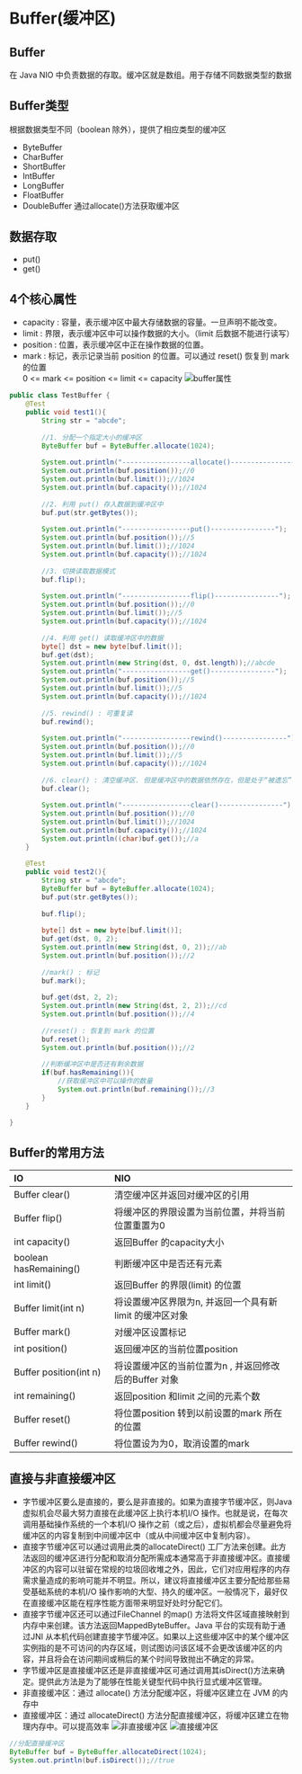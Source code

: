 # Buffer(缓冲区)
## Buffer
在 Java NIO 中负责数据的存取。缓冲区就是数组。用于存储不同数据类型的数据
## Buffer类型
根据数据类型不同（boolean 除外），提供了相应类型的缓冲区
 * ByteBuffer
 * CharBuffer
 * ShortBuffer
 * IntBuffer
 * LongBuffer
 * FloatBuffer
 * DoubleBuffer
 通过allocate()方法获取缓冲区
## 数据存取
 * put()
 * get()
## 4个核心属性
 * capacity : 容量，表示缓冲区中最大存储数据的容量。一旦声明不能改变。
 * limit : 界限，表示缓冲区中可以操作数据的大小。（limit 后数据不能进行读写）
 * position : 位置，表示缓冲区中正在操作数据的位置。
 * mark : 标记，表示记录当前 position 的位置。可以通过 reset() 恢复到 mark 的位置  
0 <= mark <= position <= limit <= capacity
![buffer属性](static/buffer.png)
```java
public class TestBuffer {
    @Test
    public void test1(){
        String str = "abcde";
                
        //1. 分配一个指定大小的缓冲区
        ByteBuffer buf = ByteBuffer.allocate(1024);
        
        System.out.println("-----------------allocate()----------------");
        System.out.println(buf.position());//0
        System.out.println(buf.limit());//1024
        System.out.println(buf.capacity());//1024
        
        //2. 利用 put() 存入数据到缓冲区中
        buf.put(str.getBytes());
        
        System.out.println("-----------------put()----------------");
        System.out.println(buf.position());//5
        System.out.println(buf.limit());//1024
        System.out.println(buf.capacity());//1024
        
        //3. 切换读取数据模式
        buf.flip();
        
        System.out.println("-----------------flip()----------------");
        System.out.println(buf.position());//0
        System.out.println(buf.limit());//5
        System.out.println(buf.capacity());//1024
        
        //4. 利用 get() 读取缓冲区中的数据
        byte[] dst = new byte[buf.limit()];
        buf.get(dst);
        System.out.println(new String(dst, 0, dst.length));//abcde
        System.out.println("-----------------get()----------------");
        System.out.println(buf.position());//5
        System.out.println(buf.limit());//5
        System.out.println(buf.capacity());//1024
        
        //5. rewind() : 可重复读
        buf.rewind();
        
        System.out.println("-----------------rewind()----------------");
        System.out.println(buf.position());//0
        System.out.println(buf.limit());//5
        System.out.println(buf.capacity());//1024
        
        //6. clear() : 清空缓冲区. 但是缓冲区中的数据依然存在，但是处于“被遗忘”状态
        buf.clear();
        
        System.out.println("-----------------clear()----------------");
        System.out.println(buf.position());//0
        System.out.println(buf.limit());//1024
        System.out.println(buf.capacity());//1024
        System.out.println((char)buf.get());//a
    }
    
    @Test
    public void test2(){
        String str = "abcde";
        ByteBuffer buf = ByteBuffer.allocate(1024);
        buf.put(str.getBytes());
        
        buf.flip();
        
        byte[] dst = new byte[buf.limit()];
        buf.get(dst, 0, 2);
        System.out.println(new String(dst, 0, 2));//ab
        System.out.println(buf.position());//2
        
        //mark() : 标记
        buf.mark();
        
        buf.get(dst, 2, 2);
        System.out.println(new String(dst, 2, 2));//cd
        System.out.println(buf.position());//4
        
        //reset() : 恢复到 mark 的位置
        buf.reset();
        System.out.println(buf.position());//2
        
        //判断缓冲区中是否还有剩余数据
        if(buf.hasRemaining()){
            //获取缓冲区中可以操作的数量
            System.out.println(buf.remaining());//3
        }
    }

}
```
## Buffer的常用方法
| IO | NIO |
| :--- | :---|
| Buffer clear() | 清空缓冲区并返回对缓冲区的引用 |
| Buffer flip() | 将缓冲区的界限设置为当前位置，并将当前位置重置为0 |
| int capacity() | 返回Buffer 的capacity大小 |
| boolean hasRemaining() | 判断缓冲区中是否还有元素 |
| int limit() | 返回Buffer 的界限(limit) 的位置 |
| Buffer limit(int n) | 将设置缓冲区界限为n, 并返回一个具有新limit 的缓冲区对象 |
| Buffer mark() | 对缓冲区设置标记 |
| int position() | 返回缓冲区的当前位置position |
| Buffer position(int n) | 将设置缓冲区的当前位置为n , 并返回修改后的Buffer 对象 |
| int remaining() | 返回position 和limit 之间的元素个数 |
| Buffer reset() | 将位置position 转到以前设置的mark 所在的位置 |
| Buffer rewind() | 将位置设为为0，取消设置的mark |
## 直接与非直接缓冲区
 * 字节缓冲区要么是直接的，要么是非直接的。如果为直接字节缓冲区，则Java 虚拟机会尽最大努力直接在此缓冲区上执行本机I/O 操作。也就是说，在每次调用基础操作系统的一个本机I/O 操作之前（或之后），虚拟机都会尽量避免将缓冲区的内容复制到中间缓冲区中（或从中间缓冲区中复制内容）。
 * 直接字节缓冲区可以通过调用此类的allocateDirect() 工厂方法来创建。此方法返回的缓冲区进行分配和取消分配所需成本通常高于非直接缓冲区。直接缓冲区的内容可以驻留在常规的垃圾回收堆之外，因此，它们对应用程序的内存需求量造成的影响可能并不明显。所以，建议将直接缓冲区主要分配给那些易受基础系统的本机I/O 操作影响的大型、持久的缓冲区。一般情况下，最好仅在直接缓冲区能在程序性能方面带来明显好处时分配它们。
 * 直接字节缓冲区还可以通过FileChannel 的map() 方法将文件区域直接映射到内存中来创建。该方法返回MappedByteBuffer。Java 平台的实现有助于通过JNI 从本机代码创建直接字节缓冲区。如果以上这些缓冲区中的某个缓冲区实例指的是不可访问的内存区域，则试图访问该区域不会更改该缓冲区的内容，并且将会在访问期间或稍后的某个时间导致抛出不确定的异常。
 * 字节缓冲区是直接缓冲区还是非直接缓冲区可通过调用其isDirect()方法来确定。提供此方法是为了能够在性能关键型代码中执行显式缓冲区管理。
 * 非直接缓冲区：通过 allocate() 方法分配缓冲区，将缓冲区建立在 JVM 的内存中
 * 直接缓冲区：通过 allocateDirect() 方法分配直接缓冲区，将缓冲区建立在物理内存中。可以提高效率
 ![非直接缓冲区](static/非直接缓冲区.png)
 ![直接缓冲区](static/直接缓冲区.png)
 ```java
//分配直接缓冲区
ByteBuffer buf = ByteBuffer.allocateDirect(1024);
System.out.println(buf.isDirect());//true
```